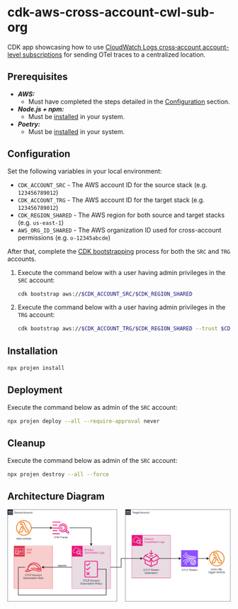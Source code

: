 # cdk-aws-cross-account-cwl-sub-org

CDK app showcasing how to use [CloudWatch Logs cross‑account account-level subscriptions](https://docs.aws.amazon.com/AmazonCloudWatch/latest/logs/CrossAccountSubscriptions-Kinesis-Account.html) for sending OTel traces to a centralized location.

## Prerequisites

- **_AWS:_**
  - Must have completed the steps detailed in the [Configuration](#configuration) section.
- **_Node.js + npm:_**
  - Must be [installed](https://docs.npmjs.com/downloading-and-installing-node-js-and-npm) in your system.
- **_Poetry:_**
  - Must be [installed](https://python-poetry.org/docs/#installation) in your system.

## Configuration

Set the following variables in your local environment:

- `CDK_ACCOUNT_SRC` - The AWS account ID for the source stack (e.g. `123456789012`)
- `CDK_ACCOUNT_TRG` - The AWS account ID for the target stack (e.g. `123456789012`)
- `CDK_REGION_SHARED` - The AWS region for both source and target stacks  (e.g. `us-east-1`)
- `AWS_ORG_ID_SHARED` - The AWS organization ID used for cross-account permissions (e.g. `o-12345abcde`)

After that, complete the [CDK bootstrapping](https://docs.aws.amazon.com/cdk/v2/guide/bootstrapping.html) process for both the `SRC` and `TRG` accounts.

1. Execute the command below with a user having admin privileges in the `SRC` account:

   ```sh
   cdk bootstrap aws://$CDK_ACCOUNT_SRC/$CDK_REGION_SHARED
   ```

2. Execute the command below with a user having admin privileges in the `TRG` account:

   ```sh
   cdk bootstrap aws://$CDK_ACCOUNT_TRG/$CDK_REGION_SHARED --trust $CDK_ACCOUNT_SRC --cloudformation-execution-policies arn:aws:iam::aws:policy/AdministratorAccess
   ```

## Installation

```sh
npx projen install
```

## Deployment

Execute the command below as admin of the `SRC` account:

```sh
npx projen deploy --all --require-approval never
```

## Cleanup

Execute the command below as admin of the `SRC` account:

```sh
npx projen destroy --all --force
```

## Architecture Diagram

![Architecture Diagram](./src/assets/arch-diagram.svg)
